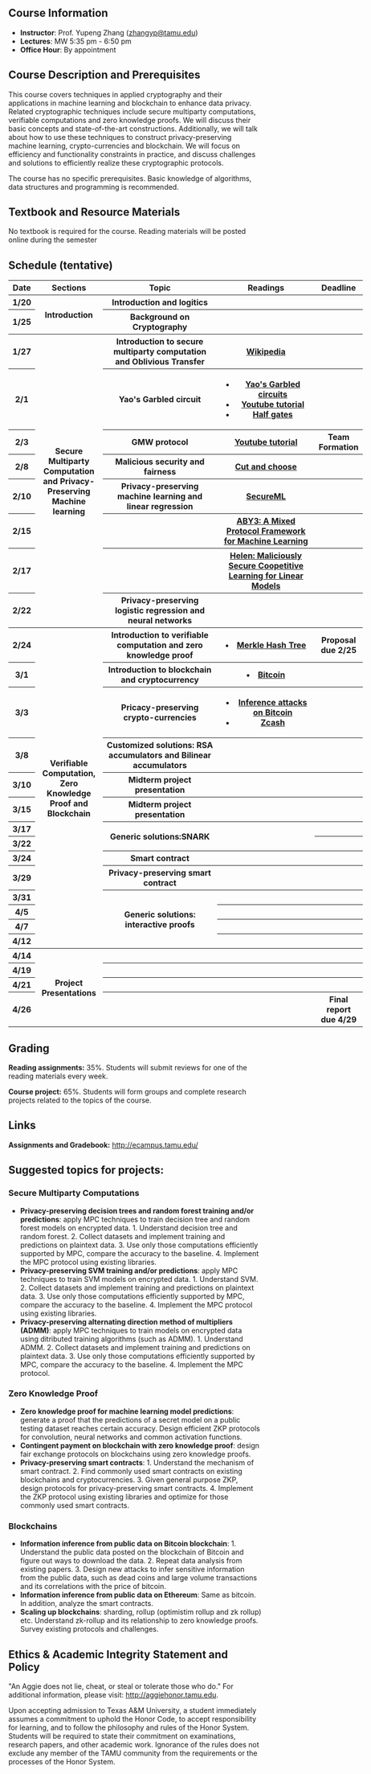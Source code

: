 ## Course Information
- **Instructor**: Prof. Yupeng Zhang (zhangyp@tamu.edu)
- **Lectures**: MW 5:35 pm - 6:50 pm
- **Office Hour**: By appointment

## Course Description and Prerequisites

This course covers techniques in applied cryptography and their applications in machine learning and blockchain to enhance data privacy. Related cryptographic techniques include secure multiparty computations, verifiable computations and zero knowledge proofs. We will discuss their basic concepts and state-of-the-art constructions. Additionally, we will talk about how to use these techniques to construct privacy-preserving machine learning, crypto-currencies and blockchain. We will focus on efficiency and functionality constraints in practice, and discuss challenges and solutions to efficiently realize these cryptographic protocols. 

The course has no specific prerequisites. Basic knowledge of algorithms, data structures and programming is recommended.



## Textbook and Resource Materials

No textbook is required for the course. Reading materials will be posted online during the semester


## Schedule (tentative)

<table style="width: 140%">
    <tr>
        <th style="width: 5%;">Date</th>
        <th style="width: 20%;">Sections</th>
        <th style="width: 40%;">Topic</th>
        <th style="width: 45%;">Readings</th>
        <th style="width: 20%;">Deadline</th>
    </tr>
    <tr>
        <th>1/20</th>
        <th rowspan="2">Introduction</th>
        <th>Introduction and logitics</th>
        <th></th>
        <th></th>
    </tr>
    <tr>
        <th>1/25</th>
        <th>Background on Cryptography</th>
        <th></th>
        <th></th>
    </tr>
    <tr>
        <th>1/27</th>
        <th rowspan="8">Secure Multiparty Computation and Privacy-Preserving Machine learning</th>
        <th>Introduction to secure multiparty computation and Oblivious Transfer</th>
        <th><a href="https://en.wikipedia.org/wiki/Oblivious_transfer#:~:text=In%20cryptography%2C%20an%20oblivious%20transfer,if%20any)%20has%20been%20transferred">Wikipedia</a>
        </th>
        <th></th>
    </tr>
    <tr>
        <th>2/1</th>
        <th>Yao's Garbled circuit</th>
        <th>
        <ul>
            <li><a href="https://www.peteresnyder.com/static/papers/Peter_Snyder_-_Garbled_Circuits_WCP_2_column.pdf"> Yao's Garbled circuits</a></li>
            <li><a href="https://www.youtube.com/watch?v=GjhvJxelIVQ">Youtube tutorial</a></li>
            <li><a href="https://www.iacr.org/archive/eurocrypt2015/90560204/90560204.pdf">Half gates</a></li>
        </ul>
        </th>
        <th></th>
    </tr>
    <tr>
        <th>2/3</th>
        <th>GMW protocol</th>
        <th><a href="https://www.youtube.com/watch?v=4YwvZaA9IEg">Youtube tutorial</a></th>
        <th>Team Formation</th>
    </tr>
    <tr>
        <th>2/8</th>     
        <th>Malicious security and fairness</th>
        <th><a href="https://eprint.iacr.org/2008/049.pdf">Cut and choose</a></th>
        <th></th>
    </tr>
    <tr>
        <th>2/10</th>
        <th>Privacy-preserving machine learning and linear regression</th>
        <th><a href="https://eprint.iacr.org/2017/396.pdf">SecureML</a></th>
        <th></th>
    </tr>
    <tr>
        <th>2/15</th>
        <th></th>
        <th><a href="https://eprint.iacr.org/2018/403.pdf">ABY3: A Mixed Protocol Framework for Machine Learning</a></th>
        <th></th>
    </tr>
    <tr>
        <th>2/17</th>
        <th></th>
        <th><a href="https://people.eecs.berkeley.edu/~wzheng/helen_ieeesp.pdf">Helen: Maliciously Secure Coopetitive Learning for Linear Models</a></th>
        <th></th>
    </tr>
    <tr>
        <th>2/22</th>
        <th>Privacy-preserving logistic regression and neural networks</th>
        <th></th>
        <th></th>
    </tr>
    <tr>
        <th>2/24</th>
        <th rowspan="14">Verifiable Computation, Zero Knowledge Proof and Blockchain</th>
        <th>Introduction to verifiable computation and zero knowledge proof</th>
        <th>
            <li><a href="https://people.eecs.berkeley.edu/~raluca/cs261-f15/readings/merkle.pdf">Merkle Hash Tree</a></li>
        </th>
        <th>Proposal due 2/25</th>
    </tr>
    <tr>
        <th>3/1</th>
        <th>Introduction to blockchain and cryptocurrency</th>
        <th>
        <li><a href="https://bitcoin.org/bitcoin.pdf">Bitcoin</a></li>
        </th>
        <th></th>
    </tr>
    <tr>
        <th>3/3</th>
        <th>Pricacy-preserving crypto-currencies</th>
        <th>
            <ul>
            <li><a href="https://cseweb.ucsd.edu/~smeiklejohn/files/imc13.pdf">Inference attacks on Bitcoin</a></li>
            <li><a href="http://zerocash-project.org/media/pdf/zerocash-extended-20140518.pdf">Zcash</a></li>
            </ul>
        </th>
        <th></th>
    </tr>
    <tr>
        <th>3/8</th>
        <th>Customized solutions: RSA accumulators and Bilinear accumulators</th>
        <th></th>
        <th></th>
    </tr>
    <tr>
        <th>3/10</th>
        <th>Midterm project presentation</th>
        <th></th>
        <th></th>
    </tr>
    <tr>
        <th>3/15</th>
        <th>Midterm project presentation</th>
        <th></th>
        <th></th>
    </tr>
    <tr>
        <th>3/17</th>
        <th rowspan="2"> Generic solutions:SNARK</th>
        <th rowspan="2"></th>
        <th></th>
    </tr>
    <tr>
        <th>3/22</th>
        <th></th>
    </tr>
    <tr>
        <th>3/24</th>
        <th>Smart contract</th>
        <th></th>
        <th></th>
    </tr>
    <tr>
        <th>3/29</th>
        <th>Privacy-preserving smart contract</th>
        <th></th>
        <th></th>
    </tr>
    <tr>
        <th>3/31</th>
        <th rowspan="4">Generic solutions: interactive proofs
        </th>
        <th></th>
        <th></th>
    </tr>
    <tr>
        <th>4/5</th>
        <th></th>
        <th></th>
    </tr>
    <tr>
        <th>4/7</th>
        <th></th>    
        <th></th>
    </tr>
    <tr>
        <th>4/12</th>
        <th></th>
        <th></th>
    </tr>
        <tr>
        <th>4/14</th>
        <th rowspan="4">Project Presentations</th>
        <th></th>
        <th></th>
        <th></th>
    </tr>
      <tr>
        <th>4/19</th>
        <th></th>
        <th></th>
        <th></th>
    </tr>
    <tr>
        <th>4/21</th>
        <th></th>
        <th></th>
        <th></th>
    </tr>
    <tr>
        <th>4/26</th>
        <th></th>
        <th></th>
        <th>Final report due 4/29</th>
    </tr>
</table>

## Grading
**Reading assignments:** 35%. Students will submit reviews for one of the reading materials every week.

**Course project:** 65%. Students will form groups and complete research projects related to the topics of the course.

## Links

**Assignments and Gradebook:** http://ecampus.tamu.edu/

## Suggested topics for projects:
### Secure Multiparty Computations

- **Privacy-preserving decision trees and random forest training and/or predictions**: apply MPC techniques to train decision tree and random forest models on encrypted data. 1. Understand decision tree and random forest. 2. Collect datasets and implement training and predictions on plaintext data. 3. Use only those computations efficiently supported by MPC, compare the accuracy to the baseline. 4. Implement the MPC protocol using existing libraries.
- **Privacy-preserving SVM training and/or predictions**: apply MPC techniques to train SVM models on encrypted data. 1. Understand SVM. 2. Collect datasets and implement training and predictions on plaintext data. 3. Use only those computations efficiently supported by MPC, compare the accuracy to the baseline. 4. Implement the MPC protocol using existing libraries.
- **Privacy-preserving alternating direction method of multipliers (ADMM)**: apply MPC techniques to train models on encrypted data using ditributed training algorithms (such as ADMM). 1. Understand ADMM. 2. Collect datasets and implement training and predictions on plaintext data. 3. Use only those computations efficiently supported by MPC, compare the accuracy to the baseline. 4. Implement the MPC protocol.

### Zero Knowledge Proof

- **Zero knowledge proof for machine learning model predictions**: generate a proof that the predictions of a secret model on a public testing dataset reaches certain accuracy. Design efficient ZKP protocols for convolution, neural networks and common activation functions.    
- **Contingent payment on blockchain with zero knowledge proof**: design fair exchange protocols on blockchains using zero knowledge proofs.
- **Privacy-preserving smart contracts**: 1. Understand the mechanism of smart contract. 2. Find commonly used smart contracts on existing blockchains and cryptocurrencies. 3. Given general purpose ZKP, design protocols for privacy-preserving smart contracts. 4. Implement the ZKP protocol using existing libraries and optimize for those commonly used smart contracts.

### Blockchains

- **Information inference from public data on Bitcoin blockchain**: 1. Understand the public data posted on the blockchain of Bitcoin and figure out ways to download the data. 2. Repeat data analysis from existing papers. 3. Design new attacks to infer sensitive information from the public data, such as dead coins and large volume transactions and its correlations with the price of bitcoin.
- **Information inference from public data on Ethereum**: Same as bitcoin. In addition, analyze the smart contracts.
- **Scaling up blockchains**: sharding, rollup (optimistim rollup and zk rollup) etc. Understand zk-rollup and its relationship to zero knowledge proofs. Survey existing protocols and challenges.

## Ethics & Academic Integrity Statement and Policy

"An Aggie does not lie, cheat, or steal or tolerate those who do." For additional information, please visit: http://aggiehonor.tamu.edu.  

Upon accepting admission to Texas A&M University, a student immediately assumes a commitment to uphold the Honor Code, to accept responsibility for learning, and to follow the philosophy and rules of the Honor System. Students will be required to state their commitment on examinations, research papers, and other academic work. Ignorance of the rules does not exclude any member of the TAMU community from the requirements or the processes of the Honor System.


